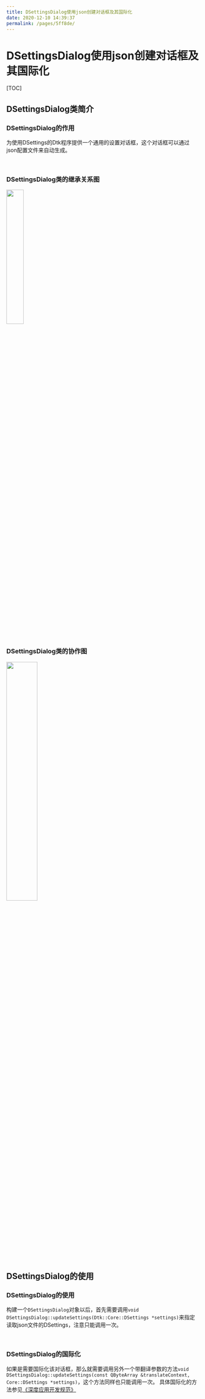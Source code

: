 ```yaml
---
title: DSettingsDialog使用json创建对话框及其国际化
date: 2020-12-10 14:39:37
permalink: /pages/5ff8de/
---
```

# DSettingsDialog使用json创建对话框及其国际化

[TOC]

## DSettingsDialog类简介

### DSettingsDialog的作用

为使用DSettings的Dtk程序提供一个通用的设置对话框，这个对话框可以通过json配置文件来自动生成。

<br>

### DSettingsDialog类的继承关系图 

 <img src="https://cdn.jsdelivr.net/gh/xmuli/xmuliPic@pic/2020/20201210140546.png" width="30%"/>

<br>

### DSettingsDialog类的协作图

 <img src="https://cdn.jsdelivr.net/gh/xmuli/xmuliPic@pic/2020/20201210140743.png" width="40%"/>

<br>

## DSettingsDialog的使用

### DSettingsDialog的使用

构建一个`DSettingsDialog`对象以后，首先需要调用`void DSettingsDialog::updateSettings(Dtk::Core::DSettings *settings)`来指定读取json文件的DSettings，注意只能调用一次。

<br>

### DSettingsDialog的国际化

如果是需要国际化该对话框，那么就需要调用另外一个带翻译参数的方法`void DSettingsDialog::updateSettings(const QByteArray &translateContext, Core::DSettings *settings)`，这个方法同样也只能调用一次。 具体国际化的方法参见[《深度应用开发规范》](后面补上)